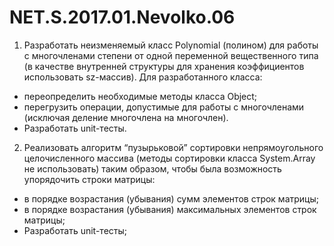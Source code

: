 # NET.S.2017.01.Nevolko.06
1.	Разработать неизменяемый класс Polynomial (полином) для работы с многочленами степени  от одной переменной вещественного типа (в  качестве внутренней структуры для хранения коэффициентов использовать sz-массив). Для разработанного класса: 
  *	 переопределить необходимые методы класса Object;
  *	 перегрузить операции, допустимые для работы с многочленами (исключая деление многочлена на многочлен). 
  *	 Разработать unit-тесты.

2. Реализовать алгоритм “пузырьковой” сортировки непрямоугольного целочисленного массива (методы сортировки класса System.Array не    использовать) таким образом, чтобы была возможность упорядочить строки матрицы:
  *  в порядке возрастания (убывания) сумм элементов строк матрицы;
  *  в порядке возрастания (убывания) максимальных элементов строк матрицы;
  *  Разработать unit-тесты;

